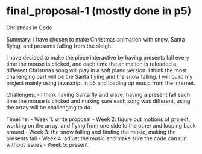 # final_proposal-1 (mostly done in p5) 

Christmas in Code 

Summary: 
I have chosen to make Christmas animation with snow, Santa flying, and presents falling from the sleigh.

I have decided to make the piece interactive by having presents fall every time the mouse is clicked, and each time the animation is reloaded a different Christmas song will play in a soft piano version. I think the most challenging part will be the Santa flying and the snow falling. I will build my project mainly using javascript in p5 and loading up music from the internet. 

Challenges: 
    - I think having Santa fly and wave, having a present fall each time the mouse is clicked and making sure each song was different, using the array  will be challenging to do. 

Timeline: 
    - Week 1: write proposal 
    - Week 2: figure out motions of project, working on the array, and flying from one side to the other and looping back around 
    - Week 3: the snow falling and finding the music, making the presents fall 
    - Week 4: adjust the music and make sure the code can run without issues
    - Week 5: present 
    
    
